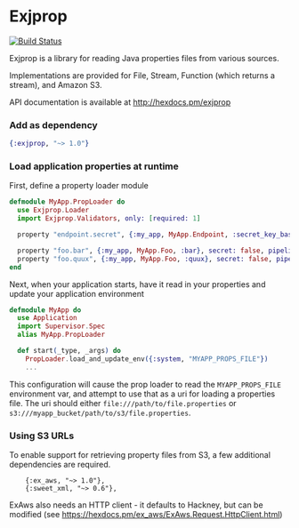 Exjprop
=======

[![Build Status](https://travis-ci.org/stocks29/exjprop.svg?branch=master)](https://travis-ci.org/stocks29/exjprop)

Exjprop is a library for reading Java properties files from various sources.

Implementations are provided for File, Stream, Function (which returns a stream), and Amazon S3.

API documentation is available at http://hexdocs.pm/exjprop

### Add as dependency

```elixir
{:exjprop, "~> 1.0"}
```

### Load application properties at runtime

First, define a property loader module

```elixir
defmodule MyApp.PropLoader do
  use Exjprop.Loader
  import Exjprop.Validators, only: [required: 1]

  property "endpoint.secret", {:my_app, MyApp.Endpoint, :secret_key_base}

  property "foo.bar", {:my_app, MyApp.Foo, :bar}, secret: false, pipeline: [&required/1]
  property "foo.quux", {:my_app, MyApp.Foo, :quux}, secret: false, pipeline: [&required/1, &integer/1]
end
```

Next, when your application starts, have it read in your properties and update
your application environment

```elixir
defmodule MyApp do
  use Application
  import Supervisor.Spec
  alias MyApp.PropLoader

  def start(_type, _args) do
    PropLoader.load_and_update_env({:system, "MYAPP_PROPS_FILE"})
    ...
```

This configuration will cause the prop loader to read the `MYAPP_PROPS_FILE`
environment var, and attempt to use that as a uri for loading a properties file.
The uri should either `file:///path/to/file.properties` or
`s3:///myapp_bucket/path/to/s3/file.properties`.

### Using S3 URLs

To enable support for retrieving property files from S3, a few additional dependencies are required.

```
    {:ex_aws, "~> 1.0"},
    {:sweet_xml, "~> 0.6"},
```

ExAws also needs an HTTP client - it defaults to Hackney, but can be modified (see https://hexdocs.pm/ex_aws/ExAws.Request.HttpClient.html)
